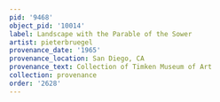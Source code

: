 ```yaml
---
pid: '9468'
object_pid: '10014'
label: Landscape with the Parable of the Sower
artist: pieterbruegel
provenance_date: '1965'
provenance_location: San Diego, CA
provenance_text: Collection of Timken Museum of Art
collection: provenance
order: '2628'
---
```


